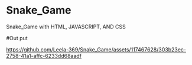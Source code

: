 # Snake_Game
Snake_Game with HTML, JAVASCRIPT, AND CSS

#Out put



https://github.com/Leela-369/Snake_Game/assets/117467628/303b23ec-2758-41a1-affc-6233dd68aadf

